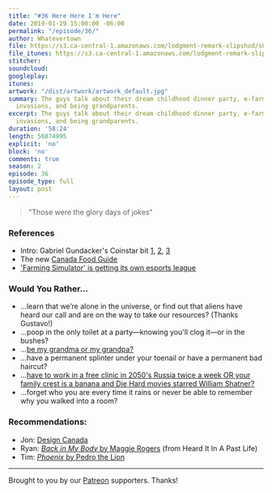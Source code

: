 ```yaml
---
title: "#36 Here Here I'm Here"
date: 2019-01-29 15:00:00 -06:00
permalink: "/episode/36/"
author: Whatevertown
file: https://s3.ca-central-1.amazonaws.com/lodgment-remark-slipshod/s02e13.mp3
file_itunes: https://s3.ca-central-1.amazonaws.com/lodgment-remark-slipshod/s02e13.m4a
stitcher:
soundcloud:
googleplay:
itunes:
artwork: "/dist/artwork/artwork_default.jpg"
summary: The guys talk about their dream childhood dinner party, e-farming, alien
  invasions, and being grandparents.
excerpt: The guys talk about their dream childhood dinner party, e-farming, alien
  invasions, and being grandparents.
duration: '58:24'
length: 56074995
explicit: 'no'
block: 'no'
comments: true
season: 2
episode: 36
episode_type: full
layout: post
---
```


> "Those were the glory days of jokes"

### References
- Intro: Gabriel Gundacker's Coinstar bit [1](https://twitter.com/gabegundacker/status/969323494092701697?lang=en), [2](https://twitter.com/gabegundacker/status/970407770167103488), [3](https://twitter.com/gabegundacker/status/1001218488202137600)
- The new [Canada Food Guide](https://www.cbc.ca/news/health/canada-food-guide-unveil-1.4987261)
- ['Farming Simulator' is getting its own esports league](https://www.engadget.com/2019/01/23/farming-simulator-is-getting-its-own-esports-league/?sr_source=Facebook)

### Would You Rather…
- …​learn that we’re alone in the universe, or find out that aliens have heard our call and are on the way to take our resources? (Thanks Gustavo!)
- …​poop in the only toilet at a party—knowing you'll clog it—or in the bushes?
- …​[be my grandma or my grandpa?](https://comedybangbang.fandom.com/wiki/A_Silicon_Valley_P-Cast)
- …​have a permanent splinter under your toenail or have a permanent bad haircut?
- …[have to work in a free clinic in 2050's Russia twice a week OR your family crest is a banana and Die Hard movies starred William Shatner?](https://comedybangbang.fandom.com/wiki/Hollywood_Handbook_Comedy!_(Hollywood_Edition))
- …forget who you are every time it rains or never be able to remember why you walked into a room?

### Recommendations:
- Jon: [Design Canada](https://designcanada.com)
- Ryan: [*Back in My Body* by Maggie Rogers](https://open.spotify.com/track/0DlMSBJh9uo52DieTYVXLw?si=I72ceH7iSJKRwoWSp_QB6g) (from Heard It In A Past Life)
- Tim: [*Phoenix* by Pedro the Lion](https://open.spotify.com/album/5u76A4Ereo3ABD3E7yXAge?si=5sHkxxxmRjKx1GA7LhNy_Q)

---

Brought to you by our [Patreon](https://www.patreon.com/whatevertown) supporters. Thanks!
